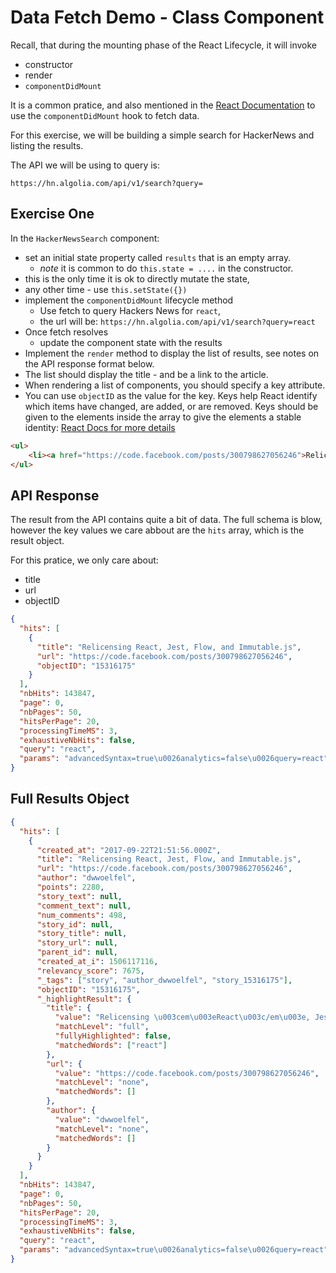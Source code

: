 # Data Fetch Demo - Class Component

Recall, that during the mounting phase of the React Lifecycle, it will invoke

- constructor
- render
- `componentDidMount`

It is a common pratice, and also mentioned in the [React Documentation](https://reactjs.org/docs/react-component.html#componentdidmount) to use the `componentDidMount` hook to fetch data.

For this exercise, we will be building a simple search for HackerNews and listing the results.

The API we will be using to query is:

`https://hn.algolia.com/api/v1/search?query=`

## Exercise One

In the `HackerNewsSearch` component:

- set an initial state property called `results` that is an empty array.
  - _note_ it is common to do `this.state = ....` in the constructor.
- this is the only time it is ok to directly mutate the state,
- any other time - use `this.setState({})`
- implement the `componentDidMount` lifecycle method
  - Use fetch to query Hackers News for `react`,
  - the url will be: `https://hn.algolia.com/api/v1/search?query=react`
- Once fetch resolves
  - update the component state with the results
- Implement the `render` method to display the list of results, see notes on the API response format below.
- The list should display the title - and be a link to the article.
- When rendering a list of components, you should specify a key attribute.
- You can use `objectID` as the value for the key.
  Keys help React identify which items have changed, are added, or are removed. Keys should be given to the elements inside the array to give the elements a stable identity: [React Docs for more details](https://reactjs.org/docs/lists-and-keys.html#keys)

```html
<ul>
    <li><a href="https://code.facebook.com/posts/300798627056246">Relicensing React, Jest, Flow, and Immutable.js<a></li>
</ul>

```

## API Response

The result from the API contains quite a bit of data. The full schema is blow, however the key values we care abbout are the `hits` array, which is the result object.

For this pratice, we only care about:

- title
- url
- objectID

```json
{
  "hits": [
    {
      "title": "Relicensing React, Jest, Flow, and Immutable.js",
      "url": "https://code.facebook.com/posts/300798627056246",
      "objectID": "15316175"
    }
  ],
  "nbHits": 143847,
  "page": 0,
  "nbPages": 50,
  "hitsPerPage": 20,
  "processingTimeMS": 3,
  "exhaustiveNbHits": false,
  "query": "react",
  "params": "advancedSyntax=true\u0026analytics=false\u0026query=react"
}
```

## Full Results Object

```json
{
  "hits": [
    {
      "created_at": "2017-09-22T21:51:56.000Z",
      "title": "Relicensing React, Jest, Flow, and Immutable.js",
      "url": "https://code.facebook.com/posts/300798627056246",
      "author": "dwwoelfel",
      "points": 2280,
      "story_text": null,
      "comment_text": null,
      "num_comments": 498,
      "story_id": null,
      "story_title": null,
      "story_url": null,
      "parent_id": null,
      "created_at_i": 1506117116,
      "relevancy_score": 7675,
      "_tags": ["story", "author_dwwoelfel", "story_15316175"],
      "objectID": "15316175",
      "_highlightResult": {
        "title": {
          "value": "Relicensing \u003cem\u003eReact\u003c/em\u003e, Jest, Flow, and Immutable.js",
          "matchLevel": "full",
          "fullyHighlighted": false,
          "matchedWords": ["react"]
        },
        "url": {
          "value": "https://code.facebook.com/posts/300798627056246",
          "matchLevel": "none",
          "matchedWords": []
        },
        "author": {
          "value": "dwwoelfel",
          "matchLevel": "none",
          "matchedWords": []
        }
      }
    }
  ],
  "nbHits": 143847,
  "page": 0,
  "nbPages": 50,
  "hitsPerPage": 20,
  "processingTimeMS": 3,
  "exhaustiveNbHits": false,
  "query": "react",
  "params": "advancedSyntax=true\u0026analytics=false\u0026query=react"
}
```
